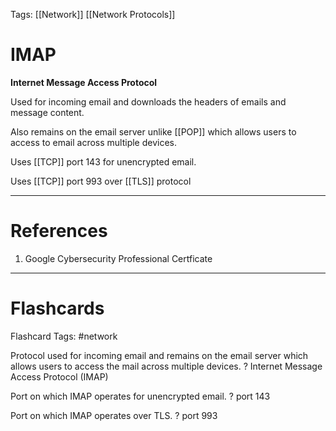 Tags: [[Network]] [[Network Protocols]]
# IMAP

**Internet Message Access Protocol**

Used for incoming email and downloads the headers of emails and message content.

Also remains on the email server unlike [[POP]] which allows users to access to email across multiple devices.

Uses [[TCP]] port 143 for unencrypted email.

Uses [[TCP]] port 993 over [[TLS]] protocol

---
# References

1. Google Cybersecurity Professional Certficate

---
# Flashcards

Flashcard Tags: #network 

Protocol used for incoming email and remains on the email server which allows users to access the mail across multiple devices.
?
Internet Message Access Protocol (IMAP)

Port on which IMAP operates for unencrypted email.
?
port 143

Port on which IMAP operates over TLS.
?
port 993